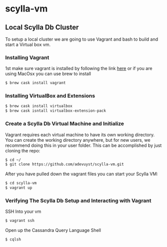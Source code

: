 # scylla-vm

## Local Scylla Db Cluster
To setup a local cluster we are going to use Vagrant and bash to build and start a Virtual box vm.
### Installing Vagrant
1st make sure vagrant is installed by following the link [here](https://www.vagrantup.com/downloads.html) or if you are using MacOsx you can use brew to install
```bash
$ brew cask install vagrant
```
### Installing VirtualBox and Extensions
```bash
$ brew cask install virtualbox
$ brew cask isntall virtualbox-extension-pack
```
### Create a Scylla Db Virtual Machine and Initialize
Vagrant requires each virtual machine to have its own working directory. You can create the working directory anywhere, but for new users, we recommend doing this in your user folder.  This can be accomplished by just cloning the repo:
```bash
$ cd ~/
$ git clone https://github.com/adevuyst/scylla-vm.git
```
After you have pulled down the vagrant files you can start your Scylla VM:
```bash 
$ cd scylla-vm
$ vagrant up
```
### Verifying The Scylla Db Setup and Interacting with Vagrant
SSH Into your vm
```bash
$ vagrant ssh 
```
Open up the Cassandra Query Language Shell
```bash
$ cqlsh 
```
